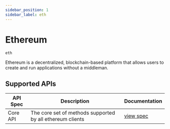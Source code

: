 ```yaml
---
sidebar_position: 1
sidebar_label: eth
---
```


# Ethereum

`eth`

Ethereum is a decentralized, blockchain-based platform that allows users to create and run applications without a middleman.  

## Supported APIs

| API Spec | Description                                               | Documentation                  |
| -------- | --------------------------------------------------------- | ------------------------------ |
| Core API | The core set of methods supported by all ethereum clients | [view spec](../specs/core-api) |
